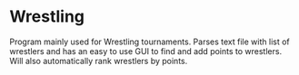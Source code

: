 # Wrestling
Program mainly used for Wrestling tournaments. Parses text file with list of wrestlers and has an easy to use GUI to find and add points to wrestlers. Will also automatically rank wrestlers by points.

